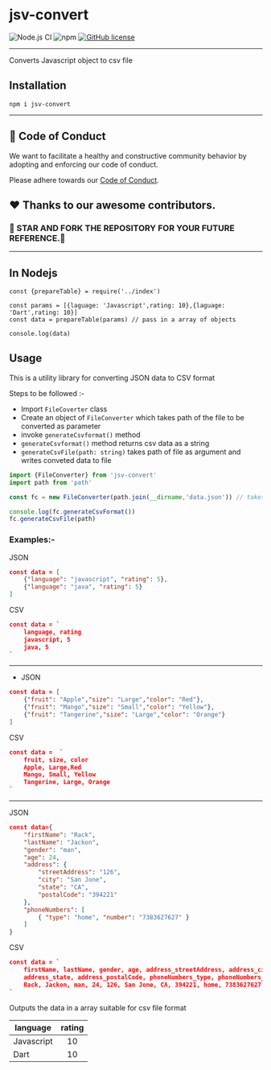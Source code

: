 # jsv-convert

![Node.js CI](https://github.com/Ninja-Developers/jsv-convert/workflows/Node.js%20CI/badge.svg?branch=master)
![npm](https://img.shields.io/npm/v/jsv-convert?style=plastic)
[![GitHub license](https://img.shields.io/github/license/Ninja-Developers/jsv-convert?style=plastic)](https://github.com/Ninja-Developers/jsv-convert/blob/master/LICENSE)


---
 Converts Javascript object to csv file

## Installation 
```
npm i jsv-convert
```
---

##  💼 Code of Conduct

We want to facilitate a healthy and constructive community behavior by adopting and enforcing our code of conduct.

Please adhere towards our [Code of Conduct](CODE_OF_CONDUCT.md).


## ❤️ Thanks to our awesome contributors.

### 🌟 STAR AND FORK THE REPOSITORY FOR YOUR FUTURE REFERENCE.🌟

---

## In Nodejs 
```
const {prepareTable} = require('../index')

const params = [{laguage: 'Javascript',rating: 10},{laguage: 'Dart',rating: 10}]
const data = prepareTable(params) // pass in a array of objects 

console.log(data)
```
## Usage
This is a utility library for converting JSON data to CSV format

Steps to be followed :-
* Import `FileCoverter` class
* Create an object of `FileConverter` which takes path of the file to be converted as parameter
* invoke `generateCsvformat()` method
* `generateCsvformat()` method returns csv data as a string  
* `generateCsvFile(path: string)` takes path of file as argument and writes conveted data to file
```typescript
import {FileConverter} from 'jsv-convert'
import path from 'path'

const fc = new FileConverter(path.join(__dirname,'data.json')) // takes path of the file as a parameter

console.log(fc.generateCsvFormat())
fc.generateCsvFile(path)            
```


### Examples:-
JSON
```json
const data = [
	{"language": "javascript", "rating": 5},
	{"language": "java", "rating": 5}
]
```
CSV
```json
const data = `
	language, rating
	javascript, 5
	java, 5
`
```
---
* JSON
```json
const data = [
	{"fruit": "Apple","size": "Large","color": "Red"},
	{"fruit": "Mango","size": "Small","color": "Yellow"},
	{"fruit": "Tangerine","size": "Large","color": "Orange"}
]
```
CSV
```json
const data =  ` 
	fruit, size, color
	Apple, Large,Red  
	Mango, Small, Yellow
	Tangerine, Large, Orange
`
```
---
JSON
```json
const data={
    "firstName": "Rack",
    "lastName": "Jackon",
    "gender": "man",
    "age": 24,
    "address": {
        "streetAddress": "126",
        "city": "San Jone",
        "state": "CA",
        "postalCode": "394221"
    },
    "phoneNumbers": [
        { "type": "home", "number": "7383627627" }
    ]
}
```
CSV
```json
const data = `
	firstName, lastName, gender, age, address_streetAddress, address_city, 
	address_state, address_postalCode, phoneNumbers_type, phoneNumbers_number
	Rack, Jackon, man, 24, 126, San Jone, CA, 394221, home, 7383627627
`
```
Outputs the data in a array suitable for csv file format 



| language      | rating        |
| ------------- |:-------------:|
| Javascript    | 10            |
| Dart          | 10            |
